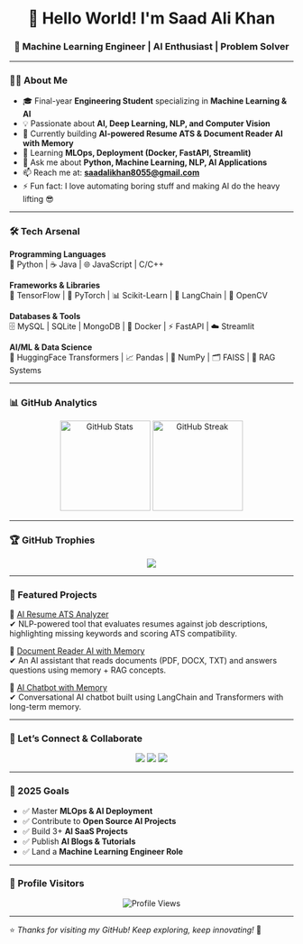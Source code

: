 <h1 align="center">👋 Hello World! I'm Saad Ali Khan</h1>
<h3 align="center">🚀 Machine Learning Engineer | AI Enthusiast | Problem Solver</h3>

---

### 👨‍💻 About Me
- 🎓 Final-year **Engineering Student** specializing in **Machine Learning & AI**  
- 💡 Passionate about **AI, Deep Learning, NLP, and Computer Vision**  
- 🔭 Currently building **AI-powered Resume ATS & Document Reader AI with Memory**  
- 🌱 Learning **MLOps, Deployment (Docker, FastAPI, Streamlit)**  
- 💬 Ask me about **Python, Machine Learning, NLP, AI Applications**  
- 📫 Reach me at: **saadalikhan8055@gmail.com**  
- ⚡ Fun fact: I love automating boring stuff and making AI do the heavy lifting 😎  

---

### 🛠️ Tech Arsenal
**Programming Languages**  
🐍 Python | ☕ Java | 🌐 JavaScript | C/C++  

**Frameworks & Libraries**  
🧠 TensorFlow | 🤖 PyTorch | 📊 Scikit-Learn | 📝 LangChain | 🔎 OpenCV  

**Databases & Tools**  
🗄️ MySQL | SQLite | MongoDB | 🐳 Docker | ⚡ FastAPI | ☁️ Streamlit  

**AI/ML & Data Science**  
🔗 HuggingFace Transformers | 📈 Pandas | 🧮 NumPy | 🗂️ FAISS | 🧠 RAG Systems  

---

### 📊 GitHub Analytics
<p align="center">
  <img src="https://github-readme-stats.vercel.app/api?username=saadalikhan8055&show_icons=true&theme=radical" alt="GitHub Stats" height="160"/>
  <img src="https://github-readme-streak-stats.herokuapp.com/?user=saadalikhan8055&theme=radical" alt="GitHub Streak" height="160"/>
</p>

---

### 🏆 GitHub Trophies
<p align="center">
  <img src="https://github-profile-trophy.vercel.app/?username=saadalikhan8055&theme=onedark&row=1&column=6" />
</p>

---

### 🚀 Featured Projects
📌 [AI Resume ATS Analyzer](https://github.com/saadalikhan8055/ai-resume-ats)  
✔ NLP-powered tool that evaluates resumes against job descriptions, highlighting missing keywords and scoring ATS compatibility.  

📌 [Document Reader AI with Memory](https://github.com/saadalikhan8055/document-reader-ai)  
✔ An AI assistant that reads documents (PDF, DOCX, TXT) and answers questions using memory + RAG concepts.  

📌 [AI Chatbot with Memory](https://github.com/saadalikhan8055/ai-chatbot-memory)  
✔ Conversational AI chatbot built using LangChain and Transformers with long-term memory.  

---

### 🤝 Let’s Connect & Collaborate
<p align="center">
  <a href="https://linkedin.com/in/saad-khan-7042901b8/"><img src="https://img.shields.io/badge/LinkedIn-blue?style=for-the-badge&logo=linkedin"/></a>
  <a href="https://twitter.com/saadalikhan8055"><img src="https://img.shields.io/badge/Twitter-black?style=for-the-badge&logo=twitter"/></a>
  <a href="mailto:saadalikhan8055@gmail.com"><img src="https://img.shields.io/badge/Email-red?style=for-the-badge&logo=gmail"/></a>
</p>

---

### 🎯 2025 Goals
- ✅ Master **MLOps & AI Deployment**  
- ✅ Contribute to **Open Source AI Projects**  
- ✅ Build 3+ **AI SaaS Projects**  
- ✅ Publish **AI Blogs & Tutorials**  
- ✅ Land a **Machine Learning Engineer Role**  

---

### 👀 Profile Visitors
<p align="center">
  <img src="https://komarev.com/ghpvc/?username=saadalikhan8055&style=for-the-badge&color=blue" alt="Profile Views"/>
</p>

---

⭐️ *Thanks for visiting my GitHub! Keep exploring, keep innovating!* 🚀  
